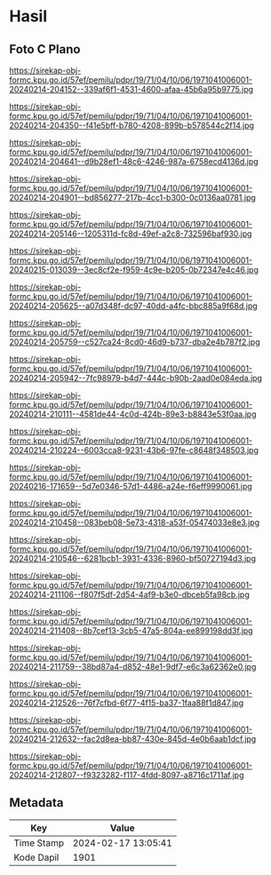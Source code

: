 # Hasil

## Foto C Plano

https://sirekap-obj-formc.kpu.go.id/57ef/pemilu/pdpr/19/71/04/10/06/1971041006001-20240214-204152--339af6f1-4531-4600-afaa-45b6a95b9775.jpg

https://sirekap-obj-formc.kpu.go.id/57ef/pemilu/pdpr/19/71/04/10/06/1971041006001-20240214-204350--f41e5bff-b780-4208-899b-b578544c2f14.jpg

https://sirekap-obj-formc.kpu.go.id/57ef/pemilu/pdpr/19/71/04/10/06/1971041006001-20240214-204641--d9b28ef1-48c6-4246-987a-6758ecd4136d.jpg

https://sirekap-obj-formc.kpu.go.id/57ef/pemilu/pdpr/19/71/04/10/06/1971041006001-20240214-204901--bd856277-217b-4cc1-b300-0c0136aa0781.jpg

https://sirekap-obj-formc.kpu.go.id/57ef/pemilu/pdpr/19/71/04/10/06/1971041006001-20240214-205146--1205311d-fc8d-49ef-a2c8-732596baf930.jpg

https://sirekap-obj-formc.kpu.go.id/57ef/pemilu/pdpr/19/71/04/10/06/1971041006001-20240215-013039--3ec8cf2e-f959-4c9e-b205-0b72347e4c46.jpg

https://sirekap-obj-formc.kpu.go.id/57ef/pemilu/pdpr/19/71/04/10/06/1971041006001-20240214-205625--a07d348f-dc97-40dd-a4fc-bbc885a9f68d.jpg

https://sirekap-obj-formc.kpu.go.id/57ef/pemilu/pdpr/19/71/04/10/06/1971041006001-20240214-205759--c527ca24-8cd0-46d9-b737-dba2e4b787f2.jpg

https://sirekap-obj-formc.kpu.go.id/57ef/pemilu/pdpr/19/71/04/10/06/1971041006001-20240214-205942--7fc98979-b4d7-444c-b90b-2aad0e084eda.jpg

https://sirekap-obj-formc.kpu.go.id/57ef/pemilu/pdpr/19/71/04/10/06/1971041006001-20240214-210111--4581de44-4c0d-424b-89e3-b8843e53f0aa.jpg

https://sirekap-obj-formc.kpu.go.id/57ef/pemilu/pdpr/19/71/04/10/06/1971041006001-20240214-210224--6003cca8-9231-43b6-97fe-c8648f348503.jpg

https://sirekap-obj-formc.kpu.go.id/57ef/pemilu/pdpr/19/71/04/10/06/1971041006001-20240216-171659--5d7e0346-57d1-4486-a24e-f6eff9990061.jpg

https://sirekap-obj-formc.kpu.go.id/57ef/pemilu/pdpr/19/71/04/10/06/1971041006001-20240214-210458--083beb08-5e73-4318-a53f-05474033e8e3.jpg

https://sirekap-obj-formc.kpu.go.id/57ef/pemilu/pdpr/19/71/04/10/06/1971041006001-20240214-210546--6281bcb1-3931-4336-8960-bf50727194d3.jpg

https://sirekap-obj-formc.kpu.go.id/57ef/pemilu/pdpr/19/71/04/10/06/1971041006001-20240214-211106--f807f5df-2d54-4af9-b3e0-dbceb5fa98cb.jpg

https://sirekap-obj-formc.kpu.go.id/57ef/pemilu/pdpr/19/71/04/10/06/1971041006001-20240214-211408--8b7cef13-3cb5-47a5-804a-ee899198dd3f.jpg

https://sirekap-obj-formc.kpu.go.id/57ef/pemilu/pdpr/19/71/04/10/06/1971041006001-20240214-211759--38bd87a4-d852-48e1-9df7-e6c3a62362e0.jpg

https://sirekap-obj-formc.kpu.go.id/57ef/pemilu/pdpr/19/71/04/10/06/1971041006001-20240214-212526--76f7cfbd-6f77-4f15-ba37-1faa88f1d847.jpg

https://sirekap-obj-formc.kpu.go.id/57ef/pemilu/pdpr/19/71/04/10/06/1971041006001-20240214-212632--fac2d8ea-bb87-430e-845d-4e0b6aab1dcf.jpg

https://sirekap-obj-formc.kpu.go.id/57ef/pemilu/pdpr/19/71/04/10/06/1971041006001-20240214-212807--f9323282-f117-4fdd-8097-a8716c1711af.jpg


## Metadata

| Key        | Value               |
| ---------- | ------------------- |
| Time Stamp | 2024-02-17 13:05:41 |
| Kode Dapil | 1901                |



